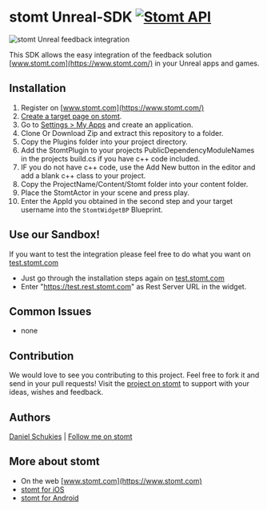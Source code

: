 # stomt Unreal-SDK [![Stomt API](https://img.shields.io/badge/stomt-v2.4.X-brightgreen.svg)](https://rest.stomt.com/)

<img alt="stomt Unreal feedback integration" src="http://schukies.io/images/stomt/StomtUnrealWidget.PNG" />

This SDK allows the easy integration of the feedback solution [www.stomt.com](https://www.stomt.com/) in your Unreal apps and games.

## Installation

1. Register on [www.stomt.com](https://www.stomt.com/) 
2. [Create a target page on stomt](https://www.stomt.com/createTarget).
3. Go to [Settings > My Apps](https://www.stomt.com/dev/my-apps) and create an application.
4. Clone Or Download Zip and extract this repository to a folder.
5. Copy the Plugins folder into your project directory. 
6. Add the StomtPlugin to your projects PublicDependencyModuleNames in the projects build.cs if you have c++ code included.
7. IF you do not have c++ code, use the Add New button in the editor and add a blank c++ class to your project.
8. Copy the ProjectName/Content/Stomt folder into your content folder.
9. Place the StomtActor in your scene and press play.
10. Enter the AppId you obtained in the second step and your target username into the ```StomtWidgetBP``` Blueprint.

## Use our Sandbox!
If you want to test the integration please feel free to do what you want on [test.stomt.com](https://test.stomt.com/) 

* Just go through the installation steps again on [test.stomt.com](https://test.stomt.com/)
* Enter "https://test.rest.stomt.com" as Rest Server URL in the widget.

## Common Issues

* none

## Contribution

We would love to see you contributing to this project. Feel free to fork it and send in your pull requests! Visit the [project on stomt](https://www.stomt.com/) to support with your ideas, wishes and feedback.

## Authors

[Daniel Schukies](https://github.com/daniel-schukies) | [Follow me on stomt](https://www.stomt.com/danielschukies)    

## More about stomt

* On the web [www.stomt.com](https://www.stomt.com)
* [stomt for iOS](http://stomt.co/ios)
* [stomt for Android](http://stomt.co/android)